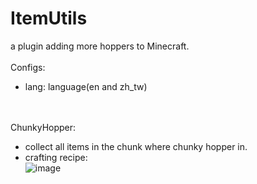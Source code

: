# ItemUtils
a plugin adding more hoppers to Minecraft.<br><br>
Configs:
- lang: language(en and zh_tw)

<br><br>
ChunkyHopper:
- collect all items in the chunk where chunky hopper in.
- crafting recipe:<br>![image](https://github.com/mcg25035/AdvancedHoppers/assets/70533278/5399c0a9-a5c3-4ad1-baa6-0c00a3c1b0cd)
